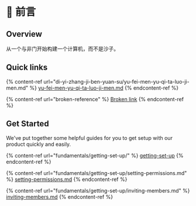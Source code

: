# 👋 前言

## Overview

从一个与非门开始构建一个计算机，而不是沙子。

## Quick links

{% content-ref url="di-yi-zhang-ji-ben-yuan-su/yu-fei-men-yu-qi-ta-luo-ji-men.md" %}
[yu-fei-men-yu-qi-ta-luo-ji-men.md](di-yi-zhang-ji-ben-yuan-su/yu-fei-men-yu-qi-ta-luo-ji-men.md)
{% endcontent-ref %}

{% content-ref url="broken-reference" %}
[Broken link](broken-reference)
{% endcontent-ref %}

## Get Started

We've put together some helpful guides for you to get setup with our product quickly and easily.

{% content-ref url="fundamentals/getting-set-up/" %}
[getting-set-up](fundamentals/getting-set-up/)
{% endcontent-ref %}

{% content-ref url="fundamentals/getting-set-up/setting-permissions.md" %}
[setting-permissions.md](fundamentals/getting-set-up/setting-permissions.md)
{% endcontent-ref %}

{% content-ref url="fundamentals/getting-set-up/inviting-members.md" %}
[inviting-members.md](fundamentals/getting-set-up/inviting-members.md)
{% endcontent-ref %}
